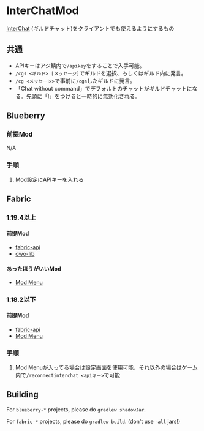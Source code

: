 # InterChatMod

[InterChat](https://github.com/AzisabaNetwork/InterChat) (ギルドチャット)をクライアントでも使えるようにするもの

## 共通

- APIキーはアジ鯖内で`/apikey`をすることで入手可能。
- `/cgs <ギルド> [メッセージ]`でギルドを選択、もしくはギルド内に発言。
- `/cg <メッセージ>`で事前に`/cgs`したギルドに発言。
- 「Chat without command」でデフォルトのチャットがギルドチャットになる。先頭に「!」をつけると一時的に無効化される。

## Blueberry

### 前提Mod

N/A

### 手順

1. Mod設定にAPIキーを入れる

## Fabric

### 1.19.4以上

#### 前提Mod

- [fabric-api](https://modrinth.com/mod/fabric-api)
- [owo-lib](https://modrinth.com/mod/owo-lib/version/0.11.3+1.20.2)

#### あったほうがいいMod

- [Mod Menu](https://modrinth.com/mod/modmenu)

### 1.18.2以下

#### 前提Mod

- [fabric-api](https://modrinth.com/mod/fabric-api)
- [Mod Menu](https://modrinth.com/mod/modmenu)

### 手順

1. Mod Menuが入ってる場合は設定画面を使用可能、それ以外の場合はゲーム内で`/reconnectinterchat <apiキー>`で可能

## Building

For `blueberry-*` projects, please do `gradlew shadowJar`.

For `fabric-*` projects, please do `gradlew build`. (don't use `-all` jars!)
